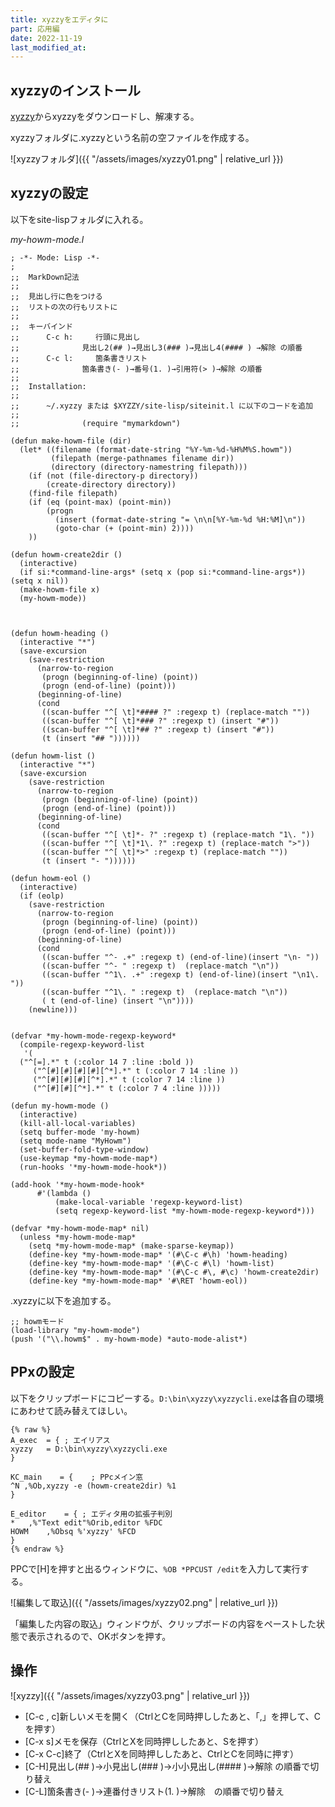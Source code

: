 ```yaml
---
title: xyzzyをエディタに
part: 応用編
date: 2022-11-19
last_modified_at: 
---
```


## xyzzyのインストール

[xyzzy](http://xyzzy-022.github.io/)からxyzzyをダウンロードし、解凍する。

xyzzyフォルダに.xyzzyという名前の空ファイルを作成する。

![xyzzyフォルダ]({{ "/assets/images/xyzzy01.png" | relative_url }})

## xyzzyの設定

以下をsite-lispフォルダに入れる。

_my-howm-mode.l_
```text
; -*- Mode: Lisp -*-
;
;;  MarkDown記法
;;
;;  見出し行に色をつける
;;  リストの次の行もリストに
;;
;;  キーバインド
;;      C-c h:     行頭に見出し
;;              見出し2(## )→見出し3(### )→見出し4(#### ) →解除 の順番
;;      C-c l:     箇条書きリスト
;;              箇条書き(- )→番号(1. )→引用符(> )→解除 の順番
;;
;;  Installation:
;;
;;      ~/.xyzzy または $XYZZY/site-lisp/siteinit.l に以下のコードを追加
;;
;;              (require "mymarkdown")

(defun make-howm-file (dir)
  (let* ((filename (format-date-string "%Y-%m-%d-%H%M%S.howm"))
		 (filepath (merge-pathnames filename dir))
		 (directory (directory-namestring filepath)))
	(if (not (file-directory-p directory))
		(create-directory directory))
	(find-file filepath)
	(if (eq (point-max) (point-min))
		(progn
		  (insert (format-date-string "= \n\n[%Y-%m-%d %H:%M]\n"))
		  (goto-char (+ (point-min) 2))))
	))

(defun howm-create2dir ()
  (interactive)
  (if si:*command-line-args* (setq x (pop si:*command-line-args*))(setq x nil))
  (make-howm-file x)
  (my-howm-mode))



(defun howm-heading ()
  (interactive "*")
  (save-excursion
    (save-restriction
      (narrow-to-region
       (progn (beginning-of-line) (point))
       (progn (end-of-line) (point)))
      (beginning-of-line)
      (cond
       ((scan-buffer "^[ \t]*#### ?" :regexp t) (replace-match ""))
       ((scan-buffer "^[ \t]*### ?" :regexp t) (insert "#"))
       ((scan-buffer "^[ \t]*## ?" :regexp t) (insert "#"))
       (t (insert "## "))))))

(defun howm-list ()
  (interactive "*")
  (save-excursion
    (save-restriction
      (narrow-to-region
       (progn (beginning-of-line) (point))
       (progn (end-of-line) (point)))
      (beginning-of-line)
      (cond
       ((scan-buffer "^[ \t]*- ?" :regexp t) (replace-match "1\. "))
       ((scan-buffer "^[ \t]*1\. ?" :regexp t) (replace-match ">"))
       ((scan-buffer "^[ \t]*>" :regexp t) (replace-match ""))
       (t (insert "- "))))))

(defun howm-eol ()
  (interactive)
  (if (eolp)
    (save-restriction
      (narrow-to-region
       (progn (beginning-of-line) (point))
       (progn (end-of-line) (point)))
      (beginning-of-line)
      (cond
       ((scan-buffer "^- .+" :regexp t) (end-of-line)(insert "\n- "))
       ((scan-buffer "^- " :regexp t)  (replace-match "\n"))
       ((scan-buffer "^1\. .+" :regexp t) (end-of-line)(insert "\n1\. "))
       ((scan-buffer "^1\. " :regexp t)  (replace-match "\n"))
       ( t (end-of-line) (insert "\n"))))
    (newline)))


(defvar *my-howm-mode-regexp-keyword*
  (compile-regexp-keyword-list
   '(
  ("^[=].*" t (:color 14 7 :line :bold ))
     ("^[#][#][#][#][^*].*" t (:color 7 14 :line ))
     ("^[#][#][#][^*].*" t (:color 7 14 :line ))
     ("^[#][#][^*].*" t (:color 7 4 :line )))))

(defun my-howm-mode ()
  (interactive)
  (kill-all-local-variables)
  (setq buffer-mode 'my-howm)
  (setq mode-name "MyHowm")
  (set-buffer-fold-type-window)
  (use-keymap *my-howm-mode-map*)
  (run-hooks '*my-howm-mode-hook*))

(add-hook '*my-howm-mode-hook*
	  #'(lambda ()
	      (make-local-variable 'regexp-keyword-list)
	      (setq regexp-keyword-list *my-howm-mode-regexp-keyword*)))

(defvar *my-howm-mode-map* nil)
  (unless *my-howm-mode-map*
    (setq *my-howm-mode-map* (make-sparse-keymap))
    (define-key *my-howm-mode-map* '(#\C-c #\h) 'howm-heading)
    (define-key *my-howm-mode-map* '(#\C-c #\l) 'howm-list)
    (define-key *my-howm-mode-map* '(#\C-c #\, #\c) 'howm-create2dir)
    (define-key *my-howm-mode-map* '#\RET 'howm-eol))
```

.xyzzyに以下を追加する。

```text
;; howmモード
(load-library "my-howm-mode")
(push '("\\.howm$" . my-howm-mode) *auto-mode-alist*)
```

## PPxの設定

以下をクリップボードにコピーする。`D:\bin\xyzzy\xyzzycli.exe`は各自の環境にあわせて読み替えてほしい。

```text
{% raw %}
A_exec	= {	; エイリアス
xyzzy	= D:\bin\xyzzy\xyzzycli.exe
}

KC_main    = {    ; PPcメイン窓
^N ,%Ob,xyzzy -e (howm-create2dir) %1
}

E_editor	= {	; エディタ用の拡張子判別
*	,%"Text edit"%Orib,editor %FDC
HOWM	,%Obsq %'xyzzy' %FCD
}
{% endraw %}
```
PPCで[H]を押すと出るウィンドウに、`%OB *PPCUST /edit`を入力して実行する。

![編集して取込]({{ "/assets/images/xyzzy02.png" | relative_url }})

「編集した内容の取込」ウィンドウが、クリップボードの内容をペーストした状態で表示されるので、OKボタンを押す。

## 操作

![xyzzy]({{ "/assets/images/xyzzy03.png" | relative_url }})

- [C-c , c]新しいメモを開く（CtrlとCを同時押ししたあと、「,」を押して、Cを押す）
- [C-x s]メモを保存（CtrlとXを同時押ししたあと、Sを押す）
- [C-x C-c]終了（CtrlとXを同時押ししたあと、CtrlとCを同時に押す）
- [C-H]見出し(## )→小見出し(### )→小小見出し(#### )→解除 の順番で切り替え
- [C-L]箇条書き(- )→連番付きリスト(1. )→解除　の順番で切り替え
